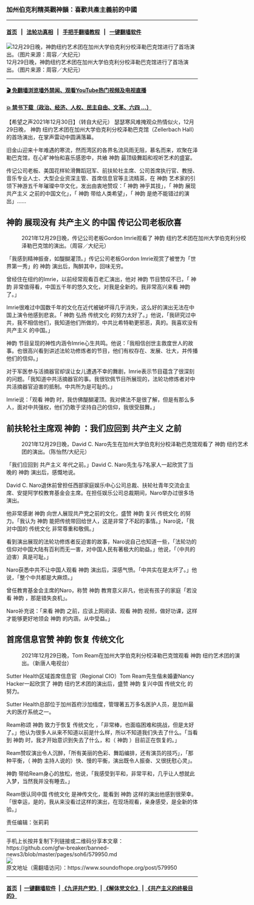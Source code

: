 ### 加州伯克利精英觀神韻：喜歡共產主義前的中國
------------------------

#### [首页](https://github.com/gfw-breaker/banned-news3/blob/master/README.md) &nbsp;&nbsp;|&nbsp;&nbsp; [法轮功真相](https://github.com/begood0513/basic/blob/master/README.md)  &nbsp;&nbsp;|&nbsp;&nbsp; [手把手翻墙教程](https://github.com/gfw-breaker/guides/wiki)  &nbsp;&nbsp;|&nbsp;&nbsp; [一键翻墙软件](https://github.com/gfw-breaker/nogfw/blob/master/README.md)  



<div><img alt="12月29日晚，神韵纽约艺术团在加州大学伯克利分校泽勒巴克馆进行了首场演出。（图片来源：周容／大纪元）" src="https://img.soundofhope.org/2021-12/id13469340-2112300252331886-600x400-1640899888869.jpg"/>
<br/><figcaption class="caption">
 12月29日晚，神韵纽约艺术团在加州大学伯克利分校泽勒巴克馆进行了首场演出。（图片来源：周容／大纪元）
</figcaption></div><hr/>

#### [ 🎬  免翻墙浏览墙外禁闻、观看YouTube热门视频及电视直播](https://github.com/gfw-breaker/HelloWorld)

#### [ 💥  禁书下载（政治、经济、人权、民主自由、文革、六四 ...）](https://github.com/gfw-breaker/books/blob/master/README.md)

<div><div class="Content__Wrapper sc-1bvya0-0 grZQxZ">
 <p class="meta-top">
  <span class="meta">
   【希望之声2021年12月30日】（转自大纪元）
  </span>
  瑟瑟寒风难掩观众热情似火，12月29日晚，
  <ok href="/term/16755">
   神韵
  </ok>
  纽约艺术团在加州大学伯克利分校泽勒巴克馆（Zellerbach Hall）的首场演出，在掌声雷动中圆满落幕。
 </p>
 <p>
  旧金山迎来十年难遇的寒流，然而湾区的各界名流风雨无阻，慕名而来，欢聚在泽勒巴克馆，在心旷神怡和喜乐感恩中，共飨
  <ok href="/term/16755">
   神韵
  </ok>
  最顶级舞蹈和视听艺术的盛宴。
 </p>
 <p>
  传记公司老板、美国花样轮滑舞蹈冠军、前扶轮社主席、公司首席执行官、教授、音乐专业人士、大型企业资深主管、首席信息官等主流精英，在
  <ok href="/term/16755">
   神韵
  </ok>
  艺术家的引领下神游五千年璀璨中华文化，发出由衷地赞叹：「
  <ok href="/term/16755">
   神韵
  </ok>
  神乎其技」，「
  <ok href="/term/16755">
   神韵
  </ok>
  展现
  <ok href="/term/4429">
   共产主义
  </ok>
  之前的中国文化」，「
  <ok href="/term/16755">
   神韵
  </ok>
  带给人类希望」，「
  <ok href="/term/16755">
   神韵
  </ok>
  是绝不能错过的演出」……
 </p>
 <h2>
  <ok href="/term/16755">
   神韵
  </ok>
  展现没有
  <ok href="/term/4429">
   共产主义
  </ok>
  的中国 传记公司老板欣喜
 </h2>
 <figure aria-describedby="caption-attachment-13469342" class="wp-caption aligncenter" id="attachment_13469342" style="width:600px">
  <ok href="https://i.epochtimes.com/assets/uploads/2021/12/id13469342-2112300239491886.jpg" target="_blank">
   <img alt="" class="size-large wp-image-13469342" src="https://i.epochtimes.com/assets/uploads/2021/12/id13469342-2112300239491886-600x400.jpg" title=""/>
  </ok>
  <br/><figcaption class="wp-caption-text" id="caption-attachment-13469342">
   2021年12月29日晚，传记公司老板Gordon Imrie观看了
   <ok href="/term/16755">
    神韵
   </ok>
   纽约艺术团在加州大学伯克利分校泽勒巴克馆的演出。（周容／大纪元）
  </figcaption>
 </figure>
 <p>
  「我感到精神振奋，如醍醐灌顶。」传记公司老板Gordon Imrie观赏了被誉为「世界第一秀」的
  <ok href="/term/16755">
   神韵
  </ok>
  演出后，陶醉其中，回味无穷。
 </p>
 <p>
  曾经住在纽约的Imrie，以前经常观看百老汇演出，他对
  <ok href="/term/16755">
   神韵
  </ok>
  节目赞叹不已，「
  <ok href="/term/16755">
   神韵
  </ok>
  非常值得看，中国五千年的悠久文化，对我是全新的。我非常高兴来看
  <ok href="/term/16755">
   神韵
  </ok>
  了。」
 </p>
 <p>
  Imrie很难过中国数千年的文化在近代被破坏得几乎消失，这么好的演出无法在中国上演令他感到悲哀。「
  <ok href="/term/16755">
   神韵
  </ok>
  弘扬
  <ok href="/term/2000">
   传统文化
  </ok>
  的努力太好了。」他说，「我研究过中共，我不相信他们，我知道他们所做的，中共比希特勒更邪恶，真的。我喜欢没有
  <ok href="/term/4429">
   共产主义
  </ok>
  的中国。」
 </p>
 <p>
  <ok href="/term/16755">
   神韵
  </ok>
  节目呈现的神性内涵令Imrie心生共鸣。他说：「我相信创世主救度世人的故事。也很高兴看到讲述法轮功修炼者的节目，他们有权存在、发展、壮大，并传播他们的信仰。」
 </p>
 <p>
  对于军医参与活摘器官却误让女儿遭遇不幸的舞剧，Imrie表示节目蕴含了很深刻的问题。「我知道中共活摘器官的事。我很钦佩节目所展现的，法轮功修炼者对中共活摘器官迫害的抵制。中共所为是可耻的。」
 </p>
 <p>
  Imrie说：「观看
  <ok href="/term/16755">
   神韵
  </ok>
  时，我仿佛醍醐灌顶。我对佛法不是很了解，但是有那么多人，面对中共强权，他们仍敢于坚持自己的信仰，我很受鼓舞。」
 </p>
 <h2>
  前扶轮社主席观
  <ok href="/term/16755">
   神韵
  </ok>
  ：我们应回到
  <ok href="/term/4429">
   共产主义
  </ok>
  之前
 </h2>
 <figure aria-describedby="caption-attachment-13469358" class="wp-caption aligncenter" id="attachment_13469358" style="width:600px">
  <ok href="https://i.epochtimes.com/assets/uploads/2021/12/id13469358-2112300239341886.jpg" target="_blank">
   <img alt="" class="size-large wp-image-13469358" src="https://i.epochtimes.com/assets/uploads/2021/12/id13469358-2112300239341886-600x400.jpg" title=""/>
  </ok>
  <br/><figcaption class="wp-caption-text" id="caption-attachment-13469358">
   2021年12月29日晚，David C. Naro先生在加州大学伯克利分校泽勒巴克馆观看了
   <ok href="/term/16755">
    神韵
   </ok>
   纽约艺术团的演出。（陈怡然/大纪元）
  </figcaption>
 </figure>
 <p>
  「我们应回到
  <ok href="/term/4429">
   共产主义
  </ok>
  年代之前。」David C. Naro先生与7名家人一起欣赏了当晚的
  <ok href="/term/16755">
   神韵
  </ok>
  演出后，感慨地说。
 </p>
 <p>
  David C. Naro退休前曾担任西部家庭娱乐中心公司总裁、扶轮社青年交流会主席、安提阿学校教育基金会主席。在担任娱乐公司总裁期间，Naro举办过很多场演出。
 </p>
 <p>
  他非常感谢
  <ok href="/term/16755">
   神韵
  </ok>
  向世人展现共产党之前的文化，盛赞
  <ok href="/term/16755">
   神韵
  </ok>
  复兴
  <ok href="/term/2000">
   传统文化
  </ok>
  的努力。「我认为
  <ok href="/term/16755">
   神韵
  </ok>
  能把传统带回给世人，这是非常了不起的事情。」Naro说，「我对中国的
  <ok href="/term/2000">
   传统文化
  </ok>
  非常尊重和敬佩。」
 </p>
 <p>
  看到演出展现的法轮功修炼者反迫害的故事，Naro说自己也知道一些，「法轮功的信仰对中国大陆有百利而无一害，对中国人民有著极大的助益。」他说，「（中共的迫害）真是可耻。」
 </p>
 <p>
  Naro获悉中共不让中国人观看
  <ok href="/term/16755">
   神韵
  </ok>
  演出后，深感气愤。「中共实在是太坏了。」他说，「整个中共都是大麻烦。」
 </p>
 <p>
  曾任教育基金会主席的Naro，称赞
  <ok href="/term/16755">
   神韵
  </ok>
  教育意义非凡，他说有孩子的家庭「若没看
  <ok href="/term/16755">
   神韵
  </ok>
  ，那是错失良机」。
 </p>
 <p>
  Naro补充说：「来看
  <ok href="/term/16755">
   神韵
  </ok>
  之前，应该上网阅读、观看
  <ok href="/term/16755">
   神韵
  </ok>
  视频，做好功课，这样才能够更好地领会
  <ok href="/term/16755">
   神韵
  </ok>
  的内涵，从中受益。」
 </p>
 <h2>
  首席信息官赞
  <ok href="/term/16755">
   神韵
  </ok>
  恢复
  <ok href="/term/2000">
   传统文化
  </ok>
 </h2>
 <figure aria-describedby="caption-attachment-13469362" class="wp-caption aligncenter" id="attachment_13469362" style="width:600px">
  <ok href="https://i.epochtimes.com/assets/uploads/2021/12/id13469362-2112300240091886.jpg" target="_blank">
   <img alt="" class="size-large wp-image-13469362" src="https://i.epochtimes.com/assets/uploads/2021/12/id13469362-2112300240091886-600x400.jpg" title=""/>
  </ok>
  <br/><figcaption class="wp-caption-text" id="caption-attachment-13469362">
   2021年12月29日晚，Tom Ream在加州大学伯克利分校泽勒巴克馆观看
   <ok href="/term/16755">
    神韵
   </ok>
   纽约艺术团的演出。（新唐人电视台）
  </figcaption>
 </figure>
 <p>
  Sutter Health区域首席信息官（Regional CIO）Tom Ream先生偕未婚妻Nancy Hacker一起欣赏了
  <ok href="/term/16755">
   神韵
  </ok>
  纽约艺术团的演出后，盛赞
  <ok href="/term/16755">
   神韵
  </ok>
  复兴中国
  <ok href="/term/2000">
   传统文化
  </ok>
  的努力。
 </p>
 <p>
  Sutter Health总部位于加州首府沙加缅度，管理著五万多名医护人员，是加州最大的医疗系统之一。
 </p>
 <p>
  Ream称颂
  <ok href="/term/16755">
   神韵
  </ok>
  致力于恢复
  <ok href="/term/2000">
   传统文化
  </ok>
  ，「非常棒，也面临困难和挑战，但是太好了。」他认为很多人从来不知道以前是什么样，所以不知道我们失去了什么。「当看到
  <ok href="/term/16755">
   神韵
  </ok>
  时，我才开始意识到失去了什么，和（
  <ok href="/term/16755">
   神韵
  </ok>
  ）目前正在恢复的。」
 </p>
 <p>
  Ream赞叹演出令人沉醉，「所有美丽的色彩、舞蹈编排，还有演员的技巧」，「那种平衡，（
  <ok href="/term/16755">
   神韵
  </ok>
  主持人说的）快、慢的平衡，演出既令人振奋、又很抚慰心灵」。
 </p>
 <p>
  <ok href="/term/16755">
   神韵
  </ok>
  带给Ream身心的放松，他说，「我感受到平和，非常平和，几乎让人想就此入梦，当然我并没有睡去。」
 </p>
 <p>
  Ream很认同中国
  <ok href="/term/2000">
   传统文化
  </ok>
  是神传文化，能看到
  <ok href="/term/16755">
   神韵
  </ok>
  这样的演出他感到很荣幸。「很幸运，是的，我从来没看过这样的演出，在现场观看，亲身感受，是全新的体验。」
 </p>
 <p class="meta-btm">
  责任编辑：张莉莉
 </p>
</div>
</div>
<hr/>
手机上长按并复制下列链接或二维码分享本文章：<br/>
https://github.com/gfw-breaker/banned-news3/blob/master/pages/soh6/579950.md <br/>
<a href='https://github.com/gfw-breaker/banned-news3/blob/master/pages/soh6/579950.md'><img src='https://github.com/gfw-breaker/banned-news3/blob/master/pages/soh6/579950.md.png'/></a> <br/>
原文地址（需翻墙访问）：https://www.soundofhope.org/post/579950


------------------------
#### [首页](https://github.com/gfw-breaker/banned-news3/blob/master/README.md) &nbsp;|&nbsp; [一键翻墙软件](https://github.com/gfw-breaker/nogfw/blob/master/README.md) &nbsp;| [《九评共产党》](https://github.com/gfw-breaker/9ping.md/blob/master/README.md#九评之一评共产党是什么) | [《解体党文化》](https://github.com/gfw-breaker/jtdwh.md/blob/master/README.md) | [《共产主义的终极目的》](https://github.com/gfw-breaker/gczydzjmd.md/blob/master/README.md)


<img src='http://gfw-breaker.win/banned-news3/pages/soh6/579950.md' width='0px' height='0px'/>